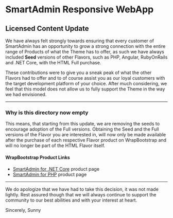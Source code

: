 # SmartAdmin Responsive WebApp

## Licensed Content Update

We have always felt strongly towards ensuring that every customer of SmartAdmin has an opportunity to grow a strong connection with the entire range of Products of what the Theme has to offer, as such we have always included **Seed** versions of other Flavors, such as PHP, Angular, RubyOnRails and .NET Core, with the HTML Full purchase.

These contributions were to give you a sneak peak of what the other Flavors had to offer and to of course assist you as our loyal customers with the target development platform of your choice. After much considering, we feel that this model does not allow us to fully support the Theme in the way we had envisioned.

---

### Why is this directory now empty

This means, that starting from this update, we are removing the seeds to encourage adoption of the Full versions. Obtaining the Seed and the Full versions of the Flavor you are interested in, will now only be made available after the purchase of each respective Flavor product on WrapBootstrap and will no longer be part of the HTML Flavor itself.

#### WrapBootstrap Product Links

- [SmartAdmin for .NET Core](https://wrapbootstrap.com/theme/smartadmin-asp.net-core-responsive-webapp-WB073L89G?ref=myorange) product page
- [SmartAdmin for PHP](https://wrapbootstrap.com/theme/smartadmin-php-7-responsive-webapp-WB05M9585?ref=myorange) product page

---

We do apologize that we have had to take this decision, it was not made lightly. Rest assured though that we will always continue to support the community to our best abilities and with your interest at heart.

Sincerely,
Sunny
